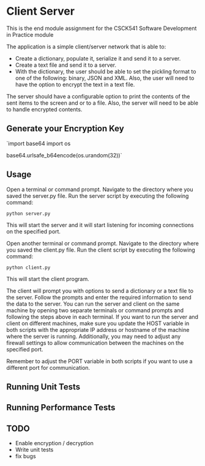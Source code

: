 # Client Server
This is the end module assignment for the CSCK541 Software Development in Practice module

The application is a simple client/server network that is able to:

 - Create a dictionary, populate it, serialize it and send it to a server.
 - Create a text file and send it to a server.
 - With the dictionary, the user should be able to set the pickling format to one of the following: binary, JSON and XML. Also, the user will need to have the option to encrypt the text in a text file.
 
The server should have a configurable option to print the contents of the sent items to the screen and or to a file. Also, the server will need to be able to handle encrypted contents.

## Generate your Encryption Key
`import base64
import os

base64.urlsafe_b64encode(os.urandom(32))`

## Usage
Open a terminal or command prompt.
Navigate to the directory where you saved the server.py file.
Run the server script by executing the following command:

`python server.py`

This will start the server and it will start listening for incoming connections on the specified port.

Open another terminal or command prompt.
Navigate to the directory where you saved the client.py file.
Run the client script by executing the following command:

`python client.py`

This will start the client program.

The client will prompt you with options to send a dictionary or a text file to the server. Follow the prompts and enter the required information to send the data to the server.
You can run the server and client on the same machine by opening two separate terminals or command prompts and following the steps above in each terminal.
If you want to run the server and client on different machines, make sure you update the HOST variable in both scripts with the appropriate IP address or hostname of the machine where the server is running. Additionally, you may need to adjust any firewall settings to allow communication between the machines on the specified port.

Remember to adjust the PORT variable in both scripts if you want to use a different port for communication.

## Running Unit Tests


## Running Performance Tests


## TODO
 - Enable encryption / decryption
 - Write unit tests
 - fix bugs 

